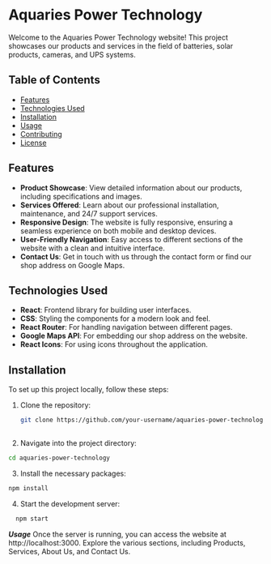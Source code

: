 # Aquaries Power Technology

Welcome to the Aquaries Power Technology website! This project showcases our products and services in the field of batteries, solar products, cameras, and UPS systems.

## Table of Contents

- [Features](#features)
- [Technologies Used](#technologies-used)
- [Installation](#installation)
- [Usage](#usage)
- [Contributing](#contributing)
- [License](#license)

## Features

- **Product Showcase**: View detailed information about our products, including specifications and images.
- **Services Offered**: Learn about our professional installation, maintenance, and 24/7 support services.
- **Responsive Design**: The website is fully responsive, ensuring a seamless experience on both mobile and desktop devices.
- **User-Friendly Navigation**: Easy access to different sections of the website with a clean and intuitive interface.
- **Contact Us**: Get in touch with us through the contact form or find our shop address on Google Maps.

## Technologies Used

- **React**: Frontend library for building user interfaces.
- **CSS**: Styling the components for a modern look and feel.
- **React Router**: For handling navigation between different pages.
- **Google Maps API**: For embedding our shop address on the website.
- **React Icons**: For using icons throughout the application.

## Installation

To set up this project locally, follow these steps:

1. Clone the repository:
   ```bash
   git clone https://github.com/your-username/aquaries-power-technology.git
  
2. Navigate into the project directory:
  ```bash
  cd aquaries-power-technology
  ```
3. Install the necessary packages:
  ```bash
  npm install
  ```
4. Start the development server:
```bash
  npm start
  ```
***Usage***
Once the server is running, you can access the website at http://localhost:3000. Explore the various sections, including Products, Services, About Us, and Contact Us.


